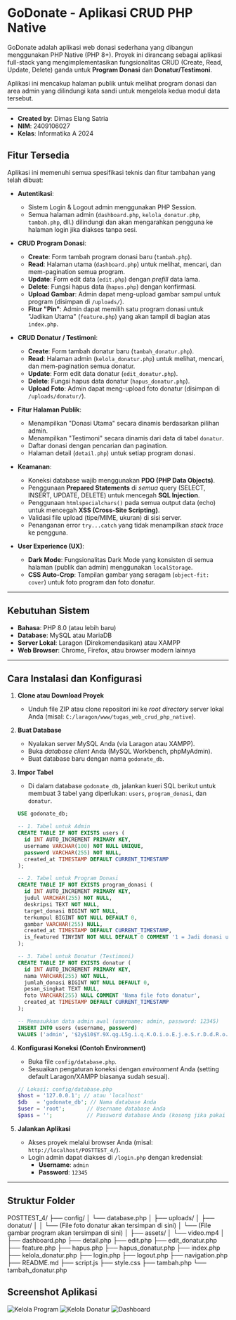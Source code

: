 # GoDonate - Aplikasi CRUD PHP Native

GoDonate adalah aplikasi web donasi sederhana yang dibangun menggunakan PHP Native (PHP 8+). Proyek ini dirancang sebagai aplikasi full-stack yang mengimplementasikan fungsionalitas CRUD (Create, Read, Update, Delete) ganda untuk **Program Donasi** dan **Donatur/Testimoni**.

Aplikasi ini mencakup halaman publik untuk melihat program donasi dan area admin yang dilindungi kata sandi untuk mengelola kedua modul data tersebut.

---

* **Created by**: Dimas Elang Satria
* **NIM**: 2409106027
* **Kelas**: Informatika A 2024

## Fitur Tersedia

Aplikasi ini memenuhi semua spesifikasi teknis dan fitur tambahan yang telah dibuat:

* **Autentikasi**:
    * Sistem Login & Logout admin menggunakan PHP Session.
    * Semua halaman admin (`dashboard.php`, `kelola_donatur.php`, `tambah.php`, dll.) dilindungi dan akan mengarahkan pengguna ke halaman login jika diakses tanpa sesi.

* **CRUD Program Donasi**:
    * **Create**: Form tambah program donasi baru (`tambah.php`).
    * **Read**: Halaman utama (`dashboard.php`) untuk melihat, mencari, dan mem-pagination semua program.
    * **Update**: Form edit data (`edit.php`) dengan *prefill* data lama.
    * **Delete**: Fungsi hapus data (`hapus.php`) dengan konfirmasi.
    * **Upload Gambar**: Admin dapat meng-upload gambar sampul untuk program (disimpan di `/uploads/`).
    * **Fitur "Pin"**: Admin dapat memilih satu program donasi untuk "Jadikan Utama" (`feature.php`) yang akan tampil di bagian atas `index.php`.

* **CRUD Donatur / Testimoni**:
    * **Create**: Form tambah donatur baru (`tambah_donatur.php`).
    * **Read**: Halaman admin (`kelola_donatur.php`) untuk melihat, mencari, dan mem-pagination semua donatur.
    * **Update**: Form edit data donatur (`edit_donatur.php`).
    * **Delete**: Fungsi hapus data donatur (`hapus_donatur.php`).
    * **Upload Foto**: Admin dapat meng-upload foto donatur (disimpan di `/uploads/donatur/`).

* **Fitur Halaman Publik**:
    * Menampilkan "Donasi Utama" secara dinamis berdasarkan pilihan admin.
    * Menampilkan "Testimoni" secara dinamis dari data di tabel `donatur`.
    * Daftar donasi dengan pencarian dan pagination.
    * Halaman detail (`detail.php`) untuk setiap program donasi.

* **Keamanan**:
    * Koneksi database wajib menggunakan **PDO (PHP Data Objects)**.
    * Penggunaan **Prepared Statements** di *semua* query (SELECT, INSERT, UPDATE, DELETE) untuk mencegah **SQL Injection**.
    * Penggunaan `htmlspecialchars()` pada semua output data (echo) untuk mencegah **XSS (Cross-Site Scripting)**.
    * Validasi file upload (tipe/MIME, ukuran) di sisi server.
    * Penanganan error `try...catch` yang tidak menampilkan *stack trace* ke pengguna.

* **User Experience (UX)**:
    * **Dark Mode**: Fungsionalitas Dark Mode yang konsisten di semua halaman (publik dan admin) menggunakan `localStorage`.
    * **CSS Auto-Crop**: Tampilan gambar yang seragam (`object-fit: cover`) untuk foto program dan foto donatur.

---

## Kebutuhan Sistem

* **Bahasa**: PHP 8.0 (atau lebih baru)
* **Database**: MySQL atau MariaDB
* **Server Lokal**: Laragon (Direkomendasikan) atau XAMPP
* **Web Browser**: Chrome, Firefox, atau browser modern lainnya

---

## Cara Instalasi dan Konfigurasi

1.  **Clone atau Download Proyek**
    * Unduh file ZIP atau clone repositori ini ke *root directory* server lokal Anda (misal: `C:/laragon/www/tugas_web_crud_php_native`).

2.  **Buat Database**
    * Nyalakan server MySQL Anda (via Laragon atau XAMPP).
    * Buka *database client* Anda (MySQL Workbench, phpMyAdmin).
    * Buat database baru dengan nama `godonate_db`.

3.  **Impor Tabel**
    * Di dalam database `godonate_db`, jalankan kueri SQL berikut untuk membuat 3 tabel yang diperlukan: `users`, `program_donasi`, dan `donatur`.

    ```sql
    USE godonate_db;

    -- 1. Tabel untuk Admin
    CREATE TABLE IF NOT EXISTS users (
      id INT AUTO_INCREMENT PRIMARY KEY,
      username VARCHAR(100) NOT NULL UNIQUE,
      password VARCHAR(255) NOT NULL,
      created_at TIMESTAMP DEFAULT CURRENT_TIMESTAMP
    );

    -- 2. Tabel untuk Program Donasi
    CREATE TABLE IF NOT EXISTS program_donasi (
      id INT AUTO_INCREMENT PRIMARY KEY,
      judul VARCHAR(255) NOT NULL,
      deskripsi TEXT NOT NULL,
      target_donasi BIGINT NOT NULL,
      terkumpul BIGINT NOT NULL DEFAULT 0,
      gambar VARCHAR(255) NULL,
      created_at TIMESTAMP DEFAULT CURRENT_TIMESTAMP,
      is_featured TINYINT NOT NULL DEFAULT 0 COMMENT '1 = Jadi donasi utama, 0 = Normal'
    );

    -- 3. Tabel untuk Donatur (Testimoni)
    CREATE TABLE IF NOT EXISTS donatur (
      id INT AUTO_INCREMENT PRIMARY KEY,
      nama VARCHAR(255) NOT NULL,
      jumlah_donasi BIGINT NOT NULL DEFAULT 0,
      pesan_singkat TEXT NULL,
      foto VARCHAR(255) NULL COMMENT 'Nama file foto donatur',
      created_at TIMESTAMP DEFAULT CURRENT_TIMESTAMP
    );

    -- Memasukkan data admin awal (username: admin, password: 12345)
    INSERT INTO users (username, password)
    VALUES ('admin', '$2y$10$Y.9X.qg.L5g.i.q.K.O.i.o.E.j.e.S.r.D.d.R.o.S.l.f.S.g.F.u');
    ```

4.  **Konfigurasi Koneksi (Contoh Environment)**
    * Buka file `config/database.php`.
    * Sesuaikan pengaturan koneksi dengan *environment* Anda (setting default Laragon/XAMPP biasanya sudah sesuai).

    ```php
    // Lokasi: config/database.php
    $host = '127.0.0.1'; // atau 'localhost'
    $db   = 'godonate_db'; // Nama database Anda
    $user = 'root';       // Username database Anda
    $pass = '';           // Password database Anda (kosong jika pakai Laragon/XAMPP default)
    ```

5.  **Jalankan Aplikasi**
    * Akses proyek melalui browser Anda (misal: `http://localhost/POSTTEST_4/`).
    * Login admin dapat diakses di `/login.php` dengan kredensial:
        * **Username**: `admin`
        * **Password**: `12345`

---

## Struktur Folder
POSTTEST_4/
├── config/
│   └── database.php
│
├── uploads/
│   ├── donatur/
│   │   └── (File foto donatur akan tersimpan di sini)
│   └── (File gambar program akan tersimpan di sini)
│
├── assets/
│   └── video.mp4
│
├── dashboard.php
├── detail.php
├── edit.php
├── edit_donatur.php
├── feature.php
├── hapus.php
├── hapus_donatur.php
├── index.php
├── kelola_donatur.php
├── login.php
├── logout.php
├── navigation.php
├── README.md
├── script.js
├── style.css
├── tambah.php
└── tambah_donatur.php

## Screenshot Aplikasi

![Kelola Program](assets/ss2.png)
![Kelola Donatur](assets/ss1.png)
![Dashboard](assets/ss3.png)